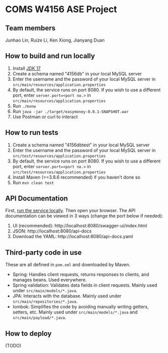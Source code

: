 # COMS W4156 ASE Project

## Team members
Junhao Lin, Ruize Li, Ken Xiong, Jianyang Duan

## How to build and run locally

1. Install [JDK 17](https://www.oracle.com/java/technologies/javase/jdk17-archive-downloads.html)
2. Create a schema named "4156db" in your local MySQL server
3. Enter the username and the password of your local MySQL server in `src/main/resources/application.properties`
4. By default, the service runs on port 8080. If you wish to use a different port, enter `server.port=<port no.>` in `src/main/resources/application.properties`
5. Run `./mvnw`
6. Run `java -jar ./target/easymoney-0.0.1-SNAPSHOT.war`
7. Use Postman or curl to interact

## How to run tests

1. Create a schema named "4156dbtest" in your local MySQL server
2. Enter the username and the password of your local MySQL server in `src/test/resources/application.properties`
3. By default, the service runs on port 8080. If you wish to use a different port, enter `server.port=<port no.>` in `src/test/resources/application.properties`
4. Install Maven (>=3.8.6 recommended) if you haven't done so
5. Run `mvn clean test`

## API Documentation

First, [run the service locally](#how-to-run-locally). Then open your browser. The API documentation can be viewed in 3 ways (change the port below if needed):
1. UI (recommended): http://localhost:8080/swagger-ui/index.html
2. JSON: http://localhost:8080/api-docs
3. Download the YAML: http://localhost:8080/api-docs.yaml

## Third-party code in use

These are all defined in `pom.xml` and downloaded by Maven.

- Spring: Handles client requests, returns responses to clients, and manages beans. Used everywhere.
- Spring validation: Validates data fields in client requests. Mainly used under `src/main/models/*.java`.
- JPA: Interacts with the database. Mainly used under `src/main/repositories/*.java`.
- lombok: Simplifies the code by avoiding manually writing getters, setters, etc. Mainly used under `src/main/models/*.java` and `src/main/payload/*.java`.

## How to deploy

(TODO)
